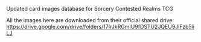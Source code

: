 Updated card images database for Sorcery Contested Realms TCG

All the images here are downloaded from their official shared drive:
https://drive.google.com/drive/folders/17IrJkRGmIU9fDSTU2JQEU9JlFzb5liLJ
